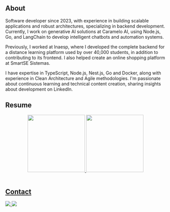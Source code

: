## About

Software developer since 2023, with experience in building scalable applications and robust architectures, specializing in backend development. Currently, I work on generative AI solutions at Caramelo AI, using Node.js, Go, and LangChain to develop intelligent chatbots and automation systems.

Previously, I worked at Inaesp, where I developed the complete backend for a distance learning platform used by over 40,000 students, in addition to contributing to its frontend. I also helped create an online shopping platform at SmartSE Sistemas.

I have expertise in TypeScript, Node.js, Nest.js, Go and Docker, along with experience in Clean Architecture and Agile methodologies. I'm passionate about continuous learning and technical content creation, sharing insights about development on LinkedIn.

## Resume

<div align="center">
  <a href="https://github.com/DevVictor19">
  <img height="180em" src="https://github-readme-stats.vercel.app/api?username=DevVictor19&show_icons=true&theme=tokyonight&include_all_commits=true&count_private=true"/>
  <img height="180em" src="https://github-readme-stats.vercel.app/api/top-langs/?username=DevVictor19&layout=compact&langs_count=7&theme=tokyonight"/>
</div>
<br>
  
## Contact
  <div> 
    <a href = "mailto:antoniovictor1604@gmail.com">
      <img src="https://img.shields.io/badge/-Gmail-%23333?style=for-the-badge&logo=gmail&logoColor=white" target="_blank">
    </a>
    <a href="https://br.linkedin.com/in/antonio-victor-borges-4a2852228" target="_blank">
      <img src="https://img.shields.io/badge/-LinkedIn-%230077B5?style=for-the-badge&logo=linkedin&logoColor=white" target="_blank">
    </a> 
  </div>
<br>
